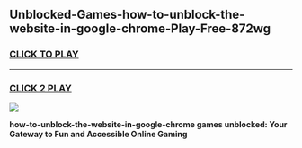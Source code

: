 
## Unblocked-Games-how-to-unblock-the-website-in-google-chrome-Play-Free-872wg
<h3>
<a href="https://premium76.site?title=how-to-unblock-the-website-in-google-chrome&ref=21A">CLICK TO PLAY</a></h3>
<hr>

<h3>
<a href="https://premium76.site?title=how-to-unblock-the-website-in-google-chrome&ref=21A">CLICK 2 PLAY</a>
  
</h3>

<a href="https://premium76.site?title=how-to-unblock-the-website-in-google-chrome&ref=21A"><img src="https://clearcache.store/games.png"></a>


**how-to-unblock-the-website-in-google-chrome games unblocked: Your Gateway to Fun and Accessible Online Gaming**
